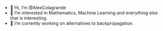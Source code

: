 - 👋 Hi, I’m @AlexColagrande
- 👀 I’m interested in Mathematics, Machine Learning and everything else that is interesting.
- 🌱 I’m currently working on alternatives to backpropagation.

<!---
AlexColagrande/AlexColagrande is a ✨ special ✨ repository because its `README.md` (this file) appears on your GitHub profile.
You can click the Preview link to take a look at your changes.
--->
